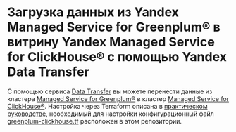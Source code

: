 # Загрузка данных из Yandex Managed Service for Greenplum® в витрину Yandex Managed Service for ClickHouse® с помощью Yandex Data Transfer

С помощью сервиса [Data Transfer](https://cloud.yandex.ru/docs/data-transfer) вы можете перенести данные из кластера [Managed Service for Greenplum®](https://cloud.yandex.ru/docs/managed-greenplum) в кластер [Managed Service for ClickHouse®](https://cloud.yandex.ru/docs/managed-clickhouse). Настройка через Terraform описана в [практическом руководстве](https://cloud.yandex.ru/docs/data-transfer/tutorials/greenplum-to-clickhouse), необходимый для настройки конфигурационный файл [greenplum-clickhouse.tf](greenplum-clickhouse.tf) расположен в этом репозитории.
